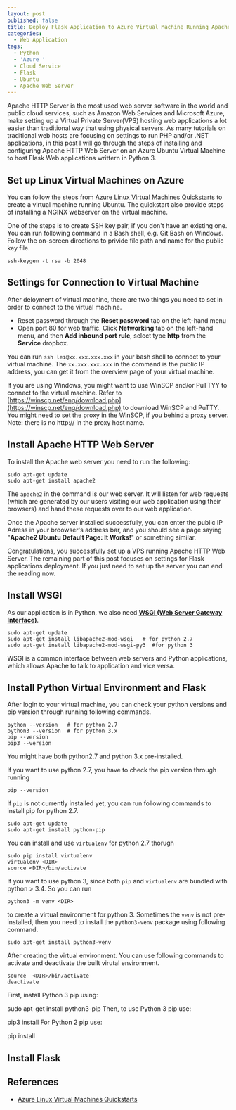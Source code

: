 ```yaml
---
layout: post
published: false
title: Deploy Flask Application to Azure Virtual Machine Running Apache Web Server
categories:
  - Web Application
tags:
  - Python
  - 'Azure '
  - Cloud Service
  - Flask
  - Ubuntu
  - Apache Web Server
---
```


Apache HTTP Server is the most used web server software in the world and public cloud services, such as Amazon Web Services and Microsoft Azure, make setting up a Virtual Private Server(VPS) hosting web applications a lot easier than traditional way that using physical servers. As many tutorials on traditional web hosts are focusing on settings to run PHP and/or .NET applications, in this post I will go through the steps of installing and configuring Apache HTTP Web Server on an Azure Ubuntu Virtual Machine to host Flask Web applications writtern in Python 3. <!--more-->

## Set up Linux Virtual Machines on Azure
You can follow the steps from [Azure Linux Virtual Machines Quickstarts](https://docs.microsoft.com/en-us/azure/virtual-machines/linux/) to create a virtual machine running Ubuntu. The quickstart also provide steps of installing a NGINX webserver on the virtual machine. 

One of the steps is to create SSH key pair, if you don't have an existing one. You can run following command in a Bash shell, e.g. Git Bash on Windows. Follow the on-screen directions to privide file path and name for the public key file. 
```
ssh-keygen -t rsa -b 2048
```

## Settings for Connection to Virtual Machine
After deloyment of virtual machine, there are two things you need to set in order to connect to the virtual machine.
* Reset password through the **Reset password** tab on the left-hand menu
* Open port 80 for web traffic. Click **Networking** tab on the left-hand menu, and then **Add inbound port rule**, select type **http** from the **Service** dropbox.

You can run `ssh lei@xx.xxx.xxx.xxx` in your bash shell to connect to your virtual machine. The `xx.xxx.xxx.xxx` in the command is the public IP address, you can get it from the overview page of your virtual machine.

If you are using Windows, you might want to use WinSCP and/or PuTTYY to connect to the virtual machine. Refer to [https://winscp.net/eng/download.php](https://winscp.net/eng/download.php) to download WinSCP and PuTTY. You might need to set the proxy in the WinSCP, if you behind a proxy server. Note: there is no http:// in the proxy host name.

## Install Apache HTTP Web Server

To install the Apache web server you need to run the following:
```
sudo apt-get update
sudo apt-get install apache2
```
The `apache2` in the command is our web server. It will listen for web requests (which are generated by our users visiting our web application using their browsers) and hand these requests over to our web application. 

Once the Apache server installed successfully, you can enter the public IP Adress in your broowser's address bar, and you should see a page saying "**Apache2 Ubuntu Default Page: It Works!**" or something similar. 

Congratulations, you successfully set up a VPS running Apache HTTP Web Server. The remaining part of this post focuses on settings for Flask applications deployment. If you just need to set up the server you can end the reading now. 

## Install WSGI

As our application is in Python, we also need **[WSGI (Web Server Gateway Interface)](http://wsgi.readthedocs.io/en/latest/index.html)**.
```
sudo apt-get update
sudo apt-get install libapache2-mod-wsgi   # for python 2.7
sudo apt-get install libapache2-mod-wsgi-py3  #for python 3
```
WSGI is a common interface between web servers and Python applications, which allows Apache to talk to application and vice versa.

## Install Python Virtual Environment and Flask

After login to your virtual machine, you can check your python versions and pip version through running following commands. 

```
python --version   # for python 2.7
python3 --version  # for python 3.x
pip --version    
pip3 --version
```
You might have both python2.7 and python 3.x pre-installed. 

If you want to use python 2.7, you have to check the pip version through running 
```
pip --version
```
If `pip` is not currently installed yet, you can run following commands to install pip for python 2.7.
```
sudo apt-get update
sudo apt-get install python-pip
```
You can install and use `virtualenv` for python 2.7 thorugh
```
sudo pip install virtualenv
virtualenv <DIR>
source <DIR>/bin/activate
```

If you want to use python 3, since both `pip` and `virtualenv` are bundled with python > 3.4. So you can run 
```
python3 -m venv <DIR>
```
to create a virtual environment for python 3. Sometimes the `venv` is not pre-installed, then you need to install the `python3-venv` package using following command.
 ```
 sudo apt-get install python3-venv
 ```
 After creating the virtual environment. You can use following commands to activate and deactivate the built virutal environment.
 ```
source  <DIR>/bin/activate
deactivate
```


First, install Python 3 pip using:

sudo apt-get install python3-pip
Then, to use Python 3 pip use:

pip3 install <module-name>
For Python 2 pip use:

pip install <module-name>
## Install Flask






## References

* [Azure Linux Virtual Machines Quickstarts](https://docs.microsoft.com/en-us/azure/virtual-machines/linux/)
